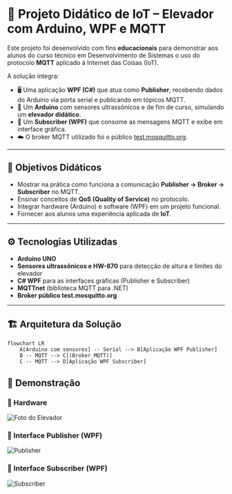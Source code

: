 # 🚀 Projeto Didático de IoT – Elevador com Arduino, WPF e MQTT

Este projeto foi desenvolvido com fins **educacionais** para demonstrar aos alunos do curso técnico em Desenvolvimento de Sistemas o uso do protocolo **MQTT** aplicado à Internet das Coisas (IoT).

A solução integra:

- 🖥️ Uma aplicação **WPF (C#)** que atua como **Publisher**, recebendo dados do Arduino via porta serial e publicando em tópicos MQTT.
- 🔧 Um **Arduino** com sensores ultrassônicos e de fim de curso, simulando um **elevador didático**.
- 📡 Um **Subscriber (WPF)** que consome as mensagens MQTT e exibe em interface gráfica.
- ☁️ O broker MQTT utilizado foi o público [test.mosquitto.org](https://test.mosquitto.org/).

---

## 🎯 Objetivos Didáticos

- Mostrar na prática como funciona a comunicação **Publisher → Broker → Subscriber** no MQTT.  
- Ensinar conceitos de **QoS (Quality of Service)** no protocolo.  
- Integrar hardware (Arduino) e software (WPF) em um projeto funcional.  
- Fornecer aos alunos uma experiência aplicada de **IoT**.

---

## ⚙️ Tecnologias Utilizadas

- **Arduino UNO**  
- **Sensores ultrassônicos e HW-870** para detecção de altura e limites do elevador  
- **C# WPF** para as interfaces gráficas (Publisher e Subscriber)  
- **MQTTnet** (biblioteca MQTT para .NET)  
- **Broker público test.mosquitto.org**

---

## 🏗️ Arquitetura da Solução

```mermaid
flowchart LR
    A[Arduino com sensores] -- Serial --> B[Aplicação WPF Publisher]
    B -- MQTT --> C[(Broker MQTT)]
    C -- MQTT --> D[Aplicação WPF Subscriber]

```

## 📸 Demonstração

### 🔹 Hardware
![Foto do Elevador](images/elevador.jpg)

### 🔹 Interface Publisher (WPF)
![Publisher](images/publisher.png)

### 🔹 Interface Subscriber (WPF)
![Subscriber](images/subscriber.png)
